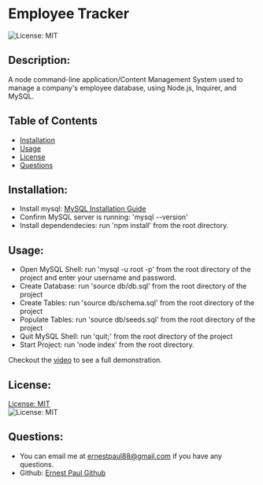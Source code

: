# Employee Tracker

![License: MIT](https://img.shields.io/badge/license-MIT-blue)

## Description:

A node command-line application/Content Management System used to manage a company's employee database, using Node.js, Inquirer, and MySQL.

## Table of Contents

- [Installation](#installation)
- [Usage](#usage)
- [License](#license)
- [Questions](#questions)

## Installation:

- Install mysql: [MySQL Installation Guide](https://coding-boot-camp.github.io/full-stack/mysql/mysql-installation-guide)
- Confirm MySQL server is running: 'mysql --version'
- Install dependendecies: run 'npm install' from the root directory.

## Usage:

- Open MySQL Shell: run 'mysql -u root -p' from the root directory of the project and enter your username and password.
- Create Database: run 'source db/db.sql' from the root directory of the project
- Create Tables: run 'source db/schema.sql' from the root directory of the project
- Populate Tables: run 'source db/seeds.sql' from the root directory of the project
- Quit MySQL Shell: run 'quit;' from the root directory of the project
- Start Project: run 'node index' from the root directory.

Checkout the [video](https://drive.google.com/file/d/1lJn-NO6WhJVLHuBWWex5dW5GpLMiquLw/view) to see a full demonstration.

## License:

[License: MIT](https://choosealicense.com/licenses/mit/)  
 ![License: MIT](https://img.shields.io/badge/license-MIT-blue)

## Questions:

- You can email me at ernestpaul88@gmail.com if you have any questions.
- Github: [Ernest Paul Github](https://github.com/ernestpaul88)

